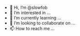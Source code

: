 - 👋 Hi, I’m @slowfob
- 👀 I’m interested in ...
- 🌱 I’m currently learning ...
- 💞️ I’m looking to collaborate on ...
- 📫 How to reach me ...

<!---
slowfob/slowfob is a ✨ special ✨ repository because its `README.md` (this file) appears on your GitHub profile.
You can click the Preview link to take a look at your changes.
--->
